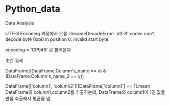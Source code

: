 # Python_data
Data Analysis

UTF-8 Encoding 과정에서 오류
UnicodeDecodeError: 'utf-8' codec can't decode byte 0xb0 in position 0: invalid start byte

encoding = 'CP949' 로 불러온다


조건 검색

DataFrame[(DataFrame.Column's_name == x) & (DataFrame.Column's_name_2 == y)]

DataFrame[['column1', 'column2']][DataFrame['column1'] == 1].mean
DataFrame의 column1,column2를 추출하는데, DataFrame의 column1이 1인 값들만을 추출해서 평균을 냄
